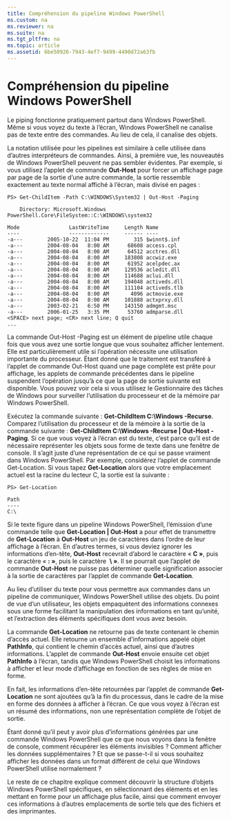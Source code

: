 ```yaml
---
title: Compréhension du pipeline Windows PowerShell
ms.custom: na
ms.reviewer: na
ms.suite: na
ms.tgt_pltfrm: na
ms.topic: article
ms.assetid: 6be50926-7943-4ef7-9499-4490d72a63fb
---
```

# Compréhension du pipeline Windows PowerShell
Le piping fonctionne pratiquement partout dans Windows PowerShell. Même si vous voyez du texte à l’écran, Windows PowerShell ne canalise pas de texte entre des commandes. Au lieu de cela, il canalise des objets.

La notation utilisée pour les pipelines est similaire à celle utilisée dans d’autres interpréteurs de commandes. Ainsi, à première vue, les nouveautés de Windows PowerShell peuvent ne pas sembler évidentes. Par exemple, si vous utilisez l’applet de commande **Out-Host** pour forcer un affichage page par page de la sortie d’une autre commande, la sortie ressemble exactement au texte normal affiché à l’écran, mais divisé en pages :

```
PS> Get-ChildItem -Path C:\WINDOWS\System32 | Out-Host -Paging

    Directory: Microsoft.Windows PowerShell.Core\FileSystem::C:\WINDOWS\system32

Mode                LastWriteTime     Length Name
----                -------------     ------ ----
-a---        2005-10-22  11:04 PM        315 $winnt$.inf
-a---        2004-08-04   8:00 AM      68608 access.cpl
-a---        2004-08-04   8:00 AM      64512 acctres.dll
-a---        2004-08-04   8:00 AM     183808 accwiz.exe
-a---        2004-08-04   8:00 AM      61952 acelpdec.ax
-a---        2004-08-04   8:00 AM     129536 acledit.dll
-a---        2004-08-04   8:00 AM     114688 aclui.dll
-a---        2004-08-04   8:00 AM     194048 activeds.dll
-a---        2004-08-04   8:00 AM     111104 activeds.tlb
-a---        2004-08-04   8:00 AM       4096 actmovie.exe
-a---        2004-08-04   8:00 AM     101888 actxprxy.dll
-a---        2003-02-21   6:50 PM     143150 admgmt.msc
-a---        2006-01-25   3:35 PM      53760 admparse.dll
<SPACE> next page; <CR> next line; Q quit
...
```

La commande Out-Host -Paging est un élément de pipeline utile chaque fois que vous avez une sortie longue que vous souhaitez afficher lentement. Elle est particulièrement utile si l’opération nécessite une utilisation importante du processeur. Étant donné que le traitement est transféré à l’applet de commande Out-Host quand une page complète est prête pour affichage, les applets de commande précédentes dans le pipeline suspendent l’opération jusqu’à ce que la page de sortie suivante est disponible. Vous pouvez voir cela si vous utilisez le Gestionnaire des tâches de Windows pour surveiller l’utilisation du processeur et de la mémoire par Windows PowerShell.

Exécutez la commande suivante : **Get-ChildItem C:\Windows -Recurse**. Comparez l’utilisation du processeur et de la mémoire à la sortie de la commande suivante : **Get-ChildItem C:\Windows -Recurse | Out-Host -Paging**. Si ce que vous voyez à l’écran est du texte, c’est parce qu’il est de nécessaire représenter les objets sous forme de texte dans une fenêtre de console. Il s’agit juste d’une représentation de ce qui se passe vraiment dans Windows PowerShell. Par exemple, considérez l’applet de commande Get-Location. Si vous tapez **Get-Location** alors que votre emplacement actuel est la racine du lecteur C, la sortie est la suivante :

```
PS> Get-Location

Path
----
C:\
```

Si le texte figure dans un pipeline Windows PowerShell, l’émission d’une commande telle que **Get-Location | Out-Host** a pour effet de transmettre de **Get-Location** à **Out-Host** un jeu de caractères dans l’ordre de leur affichage à l’écran. En d’autres termes, si vous deviez ignorer les informations d’en-tête, **Out-Host** recevrait d’abord le caractère « **C »**, puis le caractère « **: »**, puis le caractère  **\ »**. Il se pourrait que l’applet de commande **Out-Host** ne puisse pas déterminer quelle signification associer à la sortie de caractères par l’applet de commande **Get-Location**.

Au lieu d’utiliser du texte pour vous permettre aux commandes dans un pipeline de communiquer, Windows PowerShell utilise des objets. Du point de vue d’un utilisateur, les objets empaquètent des informations connexes sous une forme facilitant la manipulation des informations en tant qu’unité, et l’extraction des éléments spécifiques dont vous avez besoin.

La commande **Get-Location** ne retourne pas de texte contenant le chemin d’accès actuel. Elle retourne un ensemble d’informations appelé objet **PathInfo**, qui contient le chemin d’accès actuel, ainsi que d’autres informations. L’applet de commande **Out-Host** envoie ensuite cet objet **PathInfo** à l’écran, tandis que Windows PowerShell choisit les informations à afficher et leur mode d’affichage en fonction de ses règles de mise en forme.

En fait, les informations d’en-tête retournées par l’applet de commande **Get-Location** ne sont ajoutées qu’à la fin du processus, dans le cadre de la mise en forme des données à afficher à l’écran. Ce que vous voyez à l’écran est un résumé des informations, non une représentation complète de l’objet de sortie.

Étant donné qu’il peut y avoir plus d’informations générées par une commande Windows PowerShell que ce que nous voyons dans la fenêtre de console, comment récupérer les éléments invisibles ? Comment afficher les données supplémentaires ? Et que se passe-t-il si vous souhaitez afficher les données dans un format différent de celui que Windows PowerShell utilise normalement ?

Le reste de ce chapitre explique comment découvrir la structure d’objets Windows PowerShell spécifiques, en sélectionnant des éléments et en les mettant en forme pour un affichage plus facile, ainsi que comment envoyer ces informations à d’autres emplacements de sortie tels que des fichiers et des imprimantes.



<!--HONumber=Apr16_HO1-->


